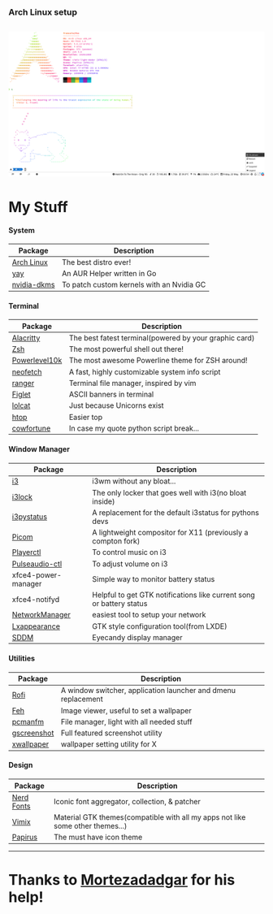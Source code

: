 ### Arch Linux setup
![Preview](.images/setup_preview.png)
------
# My Stuff
#### System
| Package                                                                   | Description                                                                       |
|---------------------------------------------------------------------------|-----------------------------------------------------------------------------------|
| [Arch Linux](https://www.archlinux.org/)                                  | The best distro ever!                                                             |
| [yay](https://github.com/Jguer/yay)                                       | An AUR Helper written in Go                                                       |
| [nvidia-dkms](https://github.com/hhfeuer/nvhda)                           | To patch custom kernels with an Nvidia GC                                         |

#### Terminal
| Package                                                                   | Description                                                                       |
|---------------------------------------------------------------------------|-----------------------------------------------------------------------------------|
| [Alacritty](https://github.com/alacritty/alacritty)                       | The best fatest terminal(powered by your graphic card)                            |
| [Zsh](https://github.com/zsh-users/zsh)                                   | The most powerful shell out there!                                                |
| [Powerlevel10k](https://github.com/romkatv/powerlevel10k)                 | The most awesome Powerline theme for ZSH around!                                  |
| [neofetch](https://github.com/dylanaraps/neofetch)                        | A fast, highly customizable system info script                                    |
| [ranger](https://github.com/ranger/ranger)                                | Terminal file manager, inspired by vim                                            |
| [Figlet](https://github.com/cmatsuoka/figlet)                             | ASCII banners in terminal                                                         |
| [lolcat](https://github.com/busyloop/lolcat)                              | Just because Unicorns exist                                                       |
| [htop](https://github.com/hishamhm/htop)                                  | Easier top                                                                        |
| [cowfortune](https://github.com/anthraxx/cowfortune)                      | In case my quote python script break...                                           |

#### Window Manager
| Package                                                                   | Description                                                                       |
|---------------------------------------------------------------------------|-----------------------------------------------------------------------------------|
| [i3](https://github.com/i3/i3)                                            | i3wm without any bloat...                                                         |
| [i3lock](https://github.com/i3/i3lock)                                    | The only locker that goes well with i3(no bloat inside)                           |
| [i3pystatus](https://github.com/enkore/i3pystatus)                        | A replacement for the default i3status for pythons devs                           |
| [Picom](https://github.com/yshui/picom)                                   | A lightweight compositor for X11 (previously a compton fork)                      |
| [Playerctl](https://github.com/acrisci/playerctl)                         | To control music on i3                                                            |
| [Pulseaudio-ctl](https://github.com/graysky2/pulseaudio-ctl)              | To adjust volume on i3                                                            |
| xfce4-power-manager                                                       | Simple way to monitor battery status                                              |
| xfce4-notifyd                                                             | Helpful to get GTK notifications like current song or battery status              |
| [NetworkManager](https://github.com/NetworkManager/NetworkManager)        | easiest tool to setup your network                                                |
| [Lxappearance](https://wiki.lxde.org/en/LXAppearance)                     | GTK style configuration tool(from LXDE)                                           |
| [SDDM](https://github.com/sddm/sddm)                                      | Eyecandy display manager                                                          |

#### Utilities
| Package                                                                   | Description                                                                       |
|---------------------------------------------------------------------------|-----------------------------------------------------------------------------------|
| [Rofi](https://github.com/DaveDavenport/rofi)                             | A window switcher, application launcher and dmenu replacement                     |
| [Feh](https://github.com/derf/feh)                                        | Image viewer, useful to set a wallpaper                                           |
| [pcmanfm](https://wiki.archlinux.org/index.php/PCManFM)                   | File manager, light with all needed stuff                                         |
| [gscreenshot](https://github.com/thenaterhood/gscreenshot)                | Full featured screenshot utility                                                  |
| [xwallpaper](https://github.com/stoeckmann/xwallpaper)                    | wallpaper setting utility for X                                                   |

#### Design
| Package                                                                   | Description                                                                       |
|---------------------------------------------------------------------------|-----------------------------------------------------------------------------------|
| [Nerd Fonts](https://github.com/ryanoasis/nerd-fonts)                     | Iconic font aggregator, collection, & patcher                                     |
| [Vimix](https://github.com/vinceliuice/vimix-gtk-themes)                  | Material GTK themes(compatible with all my apps not like some other themes...)    |
| [Papirus](https://github.com/PapirusDevelopmentTeam/papirus-icon-theme)   | The must have icon theme                                                          |
------
# Thanks to [Mortezadadgar](https://github.com/mortezadadgar) for his help!
